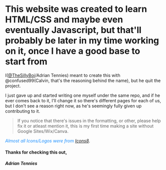 # This website was created to learn HTML/CSS and maybe even eventually Javascript, but that'll probably be later in my time working on it, once I have a good base to start from
I([@TheSillyBoi](https://github.com/thesillyboi/)/Adrian Tennies) meant to create this with @confused99(Calvin, that's the reasoning behind the name), but he quit the project.

 I just gave up and started writing one myself under the same repo, and if he ever comes back to it, I'll change it so there's different pages for each of us, but I don't see a reason right now, as he's seemingly fully given up contributing to it.

> If you notice that there's issues in the formatting, or other, please help fix it or atleast mention it, this is my first time making a site without Google Sites/Wix/Canva.  

<span style="color:DodgerBlue">*Almost all Icons/Logos were from [Icons8](icons8.com)*</span>. 
####  Thanks for checking this out, 
 ##### **Adrian Tennies**